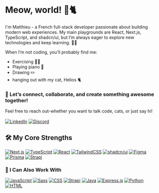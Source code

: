# Meow, world! 👋🐈

I'm Matthieu - a French full-stack developer passionate about building modern web experiences.
My main playgrounds are React, Next.js, TypeScript, and shadcn/ui, but I’m always eager to explore new technologies and keep learning. :student:

When I’m not coding, you’ll probably find me:
  - Exercising 🏃‍♂️
  - Playing piano 🎹
  - Drawing ✏️
  - hanging out with my cat, Helios 🐈

### 💭 Let’s connect, collaborate, and create something awesome together!  
Feel free to reach out-whether you want to talk code, cats, or just say hi!  
<br>
[![LinkedIn](https://img.shields.io/badge/LinkedIn-%230077B5.svg?logo=linkedin&logoColor=white)](https://linkedin.com/in/matthieu-ribeyrolles) 
[![Discord](https://img.shields.io/badge/Discord-%237289DA.svg?logo=discord&logoColor=white)](https://discord.com/users/396647922785320960/) 

## 🛠️ My Core Strengths
[![Next.js](https://img.shields.io/badge/Next.js-black?logo=next.js&logoColor=white&style=for-the-badge)](#)
[![TypeScript](https://img.shields.io/badge/TypeScript-3178C6?logo=typescript&logoColor=fff&style=for-the-badge)](#)
[![React](https://img.shields.io/badge/React-%2320232a.svg?logo=react&logoColor=%2361DAFB&style=for-the-badge)](#)
[![TailwindCSS](https://img.shields.io/badge/Tailwind%20CSS-%2338B2AC.svg?logo=tailwind-css&logoColor=white&style=for-the-badge)](#)
[![shadcn/ui](https://img.shields.io/badge/shadcn%2Fui-000?logo=shadcnui&logoColor=fff&style=for-the-badge)](#)
[![Figma](https://img.shields.io/badge/Figma-F24E1E?logo=figma&logoColor=white&style=for-the-badge)](#)
[![Prisma](https://img.shields.io/badge/Prisma-2D3748?logo=prisma&logoColor=white&style=for-the-badge)](#)
[![Strapi](https://img.shields.io/badge/Strapi-%232E7EEA.svg?logo=strapi&logoColor=white&style=for-the-badge)](#)

### 🌱 I Can Also Work With
[![JavaScript](https://img.shields.io/badge/JavaScript-F7DF1E?logo=javascript&logoColor=000)](#) 
[![Sass](https://img.shields.io/badge/Sass-C69?logo=sass&logoColor=fff)](#)
[![CSS](https://img.shields.io/badge/CSS-1572B6?logo=css3&logoColor=fff)](#) 
[![Strapi](https://img.shields.io/badge/Strapi-%232E7EEA.svg?logo=strapi&logoColor=white)](#)
[![Java](https://img.shields.io/badge/Java-%23ED8B00.svg?logo=openjdk&logoColor=white)](#) 
[![Express.js](https://img.shields.io/badge/Express.js-%23404d59.svg?logo=express&logoColor=%2361DAFB)](#)
[![Python](https://img.shields.io/badge/Python-3776AB?logo=python&logoColor=fff)](#)
[![HTML](https://img.shields.io/badge/HTML-%23E34F26.svg?logo=html5&logoColor=white)](#)
<br>





